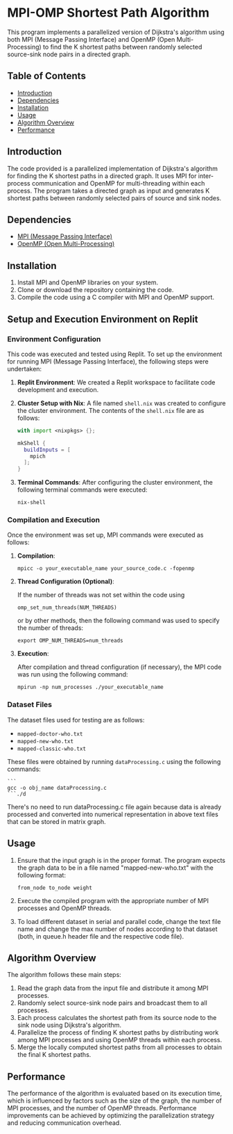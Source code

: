# MPI-OMP Shortest Path Algorithm

This program implements a parallelized version of Dijkstra's algorithm using both MPI (Message Passing Interface) and OpenMP (Open Multi-Processing) to find the K shortest paths between randomly selected source-sink node pairs in a directed graph.

## Table of Contents

- [Introduction](#introduction)
- [Dependencies](#dependencies)
- [Installation](#installation)
- [Usage](#usage)
- [Algorithm Overview](#algorithm-overview)
- [Performance](#performance)

## Introduction

The code provided is a parallelized implementation of Dijkstra's algorithm for finding the K shortest paths in a directed graph. It uses MPI for inter-process communication and OpenMP for multi-threading within each process. The program takes a directed graph as input and generates K shortest paths between randomly selected pairs of source and sink nodes.

## Dependencies

- [MPI (Message Passing Interface)](https://docs.open-mpi.org/en/v5.0.x/)
- [OpenMP (Open Multi-Processing)](https://www.openmp.org/resources/refguides/)

## Installation

1. Install MPI and OpenMP libraries on your system.
2. Clone or download the repository containing the code.
3. Compile the code using a C compiler with MPI and OpenMP support.

## Setup and Execution Environment on Replit

### Environment Configuration

This code was executed and tested using Replit. To set up the environment for running MPI (Message Passing Interface), the following steps were undertaken:

1. **Replit Environment**: We created a Replit workspace to facilitate code development and execution.

2. **Cluster Setup with Nix**: A file named `shell.nix` was created to configure the cluster environment. The contents of the `shell.nix` file are as follows:

    ```nix
    with import <nixpkgs> {};

    mkShell {
      buildInputs = [
        mpich
      ];
    }
    ```

3. **Terminal Commands**: After configuring the cluster environment, the following terminal commands were executed:

    ```
    nix-shell
    ```

### Compilation and Execution

Once the environment was set up, MPI commands were executed as follows:

1. **Compilation**:
   
   ```
   mpicc -o your_executable_name your_source_code.c -fopenmp 
   ```

2. **Thread Configuration (Optional)**:

   If the number of threads was not set within the code using  

   ```
   omp_set_num_threads(NUM_THREADS)
   ```

   or by other methods, then the following command was used to specify the number of threads:

   ```
   export OMP_NUM_THREADS=num_threads
   ```

3. **Execution**:

   After compilation and thread configuration (if necessary), the MPI code was run using the following 
   command:

   ```
   mpirun -np num_processes ./your_executable_name
   ```

### Dataset Files

The dataset files used for testing are as follows:

- `mapped-doctor-who.txt`
- `mapped-new-who.txt`
- `mapped-classic-who.txt`

These files were obtained by running `dataProcessing.c` using the following commands:

    ```
    gcc -o obj_name dataProcessing.c
    ```./d

There's no need to run dataProcessing.c file again because data is already processed and converted into numerical representation in above text files that can be stored in matrix graph.

## Usage

1. Ensure that the input graph is in the proper format. The program expects the graph data to be in a file named "mapped-new-who.txt" with the following format:

    ```
    from_node to_node weight
    ```
2. Execute the compiled program with the appropriate number of MPI processes and OpenMP threads.

3. To load different dataset in serial and parallel code, change the text file name and change the max number of nodes according to that dataset (both, in queue.h header file and the respective code file).
 

## Algorithm Overview

The algorithm follows these main steps:

1. Read the graph data from the input file and distribute it among MPI processes.
2. Randomly select source-sink node pairs and broadcast them to all processes.
3. Each process calculates the shortest path from its source node to the sink node using Dijkstra's algorithm.
4. Parallelize the process of finding K shortest paths by distributing work among MPI processes and using OpenMP threads within each process.
5. Merge the locally computed shortest paths from all processes to obtain the final K shortest paths.

## Performance

The performance of the algorithm is evaluated based on its execution time, which is influenced by factors such as the size of the graph, the number of MPI processes, and the number of OpenMP threads. Performance improvements can be achieved by optimizing the parallelization strategy and reducing communication overhead.
